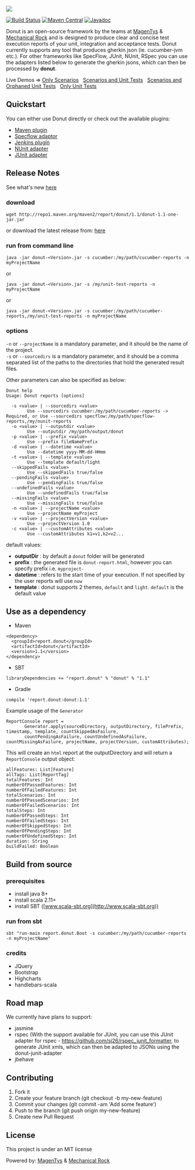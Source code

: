 ![](http://donutreport.github.io/donut/img/Donut-05a.png) 

[![Build Status](https://travis-ci.org/DonutReport/donut.svg?branch=master)](https://travis-ci.org/DonutReport/donut)
[![Maven Central](https://maven-badges.herokuapp.com/maven-central/report.donut/donut/badge.svg)](https://maven-badges.herokuapp.com/maven-central/report.donut/donut)
[![Javadoc](https://javadoc-emblem.rhcloud.com/doc/report.donut/donut/badge.svg)](http://www.javadoc.io/doc/report.donut/donut)

Donut is an open-source framework by the teams at [MagenTys](https://magentys.io) & [Mechanical Rock](https://mechanicalrock.io) and is designed to produce clear and concise test execution reports of your unit, integration and acceptance tests.
Donut currently supports any tool that produces gherkin json (ie. cucumber-jvm etc.). For other frameworks like SpecFlow, JUnit, NUnit, RSpec you can use the adapters listed below to generate the gherkin jsons, which can then be processed by **donut**.

Live Demos => [Only Scenarios](http://donutreport.github.io/donut/demo.html)&nbsp;&nbsp;&nbsp;[Scenarios and Unit Tests](http://donutreport.github.io/donut/demo-scenarios-and-unitTests.html)&nbsp;&nbsp;&nbsp;[Scenarios and Orphaned Unit Tests](http://donutreport.github.io/donut/demo-scenarios-and-orphanedUnitTests.html)&nbsp;&nbsp;&nbsp;[Only Unit Tests](http://donutreport.github.io/donut/demo-only-unit-tests.html)

## Quickstart
You can either use Donut directly or check out the available plugins: 
* [Maven plugin](https://github.com/DonutReport/donut-maven-plugin)
* [Specflow adaptor](https://github.com/DonutReport/SpecNuts)
* [Jenkins plugin](https://github.com/DonutReport/donut-jenkins-plugin)
* [NUnit adapter](https://github.com/DonutReport/donut-nunit-adapter)
* [JUnit adapter](https://github.com/DonutReport/donut-junit-adapter)

## Release Notes
See what's new [here](release-notes.md)

### download
```
wget http://repo1.maven.org/maven2/report/donut/1.1/donut-1.1-one-jar.jar
```
or download the latest release from: [here](http://repo1.maven.org/maven2/report/donut/1.1/donut-1.1-one-jar.jar)

### run from command line

```
java -jar donut-<Version>.jar -s cucumber:/my/path/cucumber-reports -n myProjectName
```
or
```
java -jar donut-<Version>.jar -s /my/unit-test-reports -n myProjectName

```
or

```
java -jar donut-<Version>.jar -s cucumber:/my/path/cucumber-reports,/my/unit-test-reports -n myProjectName

```

### options

`-n` or `--projectName` is a mandatory parameter, and it should be the name of the project.  
`-s` or `--sourcedirs` is a mandatory parameter, and it should be a comma separated list of the paths to the directories that hold the generated result files. 

Other parameters can also be specified as below:

```
Donut help
Usage: Donut reports [options]

  -s <value> | --sourcedirs <value>
        Use --sourcedirs cucumber:/my/path/cucumber-reports -> Required, or Use --sourcedirs specflow:/my/path/specflow-reports,/my/nunit-reports
  -o <value> | --outputdir <value>
        Use --outputdir /my/path/output/donut
  -p <value> | --prefix <value>
        Use --prefix fileNamePrefix
  -d <value> | --datetime <value>
        Use --datetime yyyy-MM-dd-HHmm
  -t <value> | --template <value>
        Use --template default/light
  --skippedFails <value>
        Use --skippedFails true/false
  --pendingFails <value>
        Use --pendingFails true/false
  --undefinedFails <value>
        Use --undefinedFails true/false
  --missingFails <value>
        Use --missingFails true/false
  -n <value> | --projectName <value>
        Use --projectName myProject
  -v <value> | --projectVersion <value>
        Use --projectVersion 1.0
  -c <value> | --customAttributes <value>
        Use --customAttributes k1=v1,k2=v2...
```

default values:
* **outputDir** : by default a `donut` folder will be generated
* **prefix** : the generated file is `donut-report.html`, however you can specify prefix i.e. `myproject-`
* **datetime** : refers to the start time of your execution. If not specified by the user reports will use `now`
* **template** : donut supports 2 themes, `default` and `light`. `default` is the default value

## Use as a dependency

* Maven
```
<dependency>
  <groupId>report.donut</groupId>
  <artifactId>donut</artifactId>
  <version>1.1</version>
</dependency>
```

* SBT 
```
libraryDependencies += "report.donut" % "donut" % "1.1"
```

* Gradle
```
compile 'report.donut:donut:1.1'
```

Example usage of the `Generator`

```
ReportConsole report = 
       Generator.apply(sourceDirectory, outputDirectory, filePrefix, timestamp, template, countSkippedAsFailure,         
       countPendingAsFailure, countUndefinedAsFailure, countMissingAsFailure, projectName, projectVersion, customAttributes);
```

This will create an `html` report at the outputDirectory and will return a `ReportConsole` output object: 

```
allFeatures: List[Feature]
allTags: List[ReportTag]
totalFeatures: Int
numberOfPassedFeatures: Int
numberOfFailedFeatures: Int
totalScenarios: Int
numberOfPassedScenarios: Int
numberOfFailedScenarios: Int
totalSteps: Int
numberOfPassedSteps: Int
numberOfFailedSteps: Int
numberOfSkippedSteps: Int
numberOfPendingSteps: Int
numberOfUndefinedSteps: Int
duration: String
buildFailed: Boolean
```

## Build from source

### prerequisites

* install java 8+
* install scala 2.11+
* install SBT ([www.scala-sbt.org](http://www.scala-sbt.org))

### run from sbt

`sbt "run-main report.donut.Boot -s cucumber:/my/path/cucumber-reports -n myProjectName" `

### credits

* JQuery
* Bootstrap
* Highcharts
* handlebars-scala

## Road map

We currently have plans to support:
* jasmine
* rspec (With the support available for JUnit, you can use this JUnit adapter for rspec - https://github.com/sj26/rspec_junit_formatter, to generate JUnit xmls, which can then be adapted to JSONs using the donut-junit-adapter
* jbehave

## Contributing

1. Fork it
2. Create your feature branch (git checkout -b my-new-feature)
3. Commit your changes (git commit -am 'Add some feature')
4. Push to the branch (git push origin my-new-feature)
5. Create new Pull Request

## License

This project is under an MIT license

Powered by: [MagenTys](https://magentys.io) & [Mechanical Rock](https://www.mechanicalrock.io)
